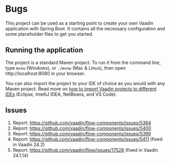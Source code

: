 # Bugs

This project can be used as a starting point to create your own Vaadin application with Spring Boot.
It contains all the necessary configuration and some placeholder files to get you started.

## Running the application

The project is a standard Maven project. To run it from the command line,
type `mvnw` (Windows), or `./mvnw` (Mac & Linux), then open
http://localhost:8080 in your browser.

You can also import the project to your IDE of choice as you would with any
Maven project. Read more on [how to import Vaadin projects to different IDEs](https://vaadin.com/docs/latest/guide/step-by-step/importing) (Eclipse, IntelliJ IDEA, NetBeans, and VS Code).

## Issues

1. Report: https://github.com/vaadin/flow-components/issues/5364
2. Report: https://github.com/vaadin/flow-components/issues/5400
3. Report: https://github.com/vaadin/flow-components/issues/5399 
4. Report: https://github.com/vaadin/flow-components/issues/5411 (fixed in Vaadin 24.2)
6. Report: https://github.com/vaadin/flow/issues/17528 (fixed in Vaadin 24.1.14)
